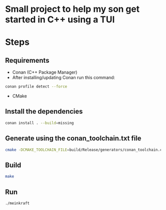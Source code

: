 # Small project to help my son get started in C++ using a TUI

# Steps

## Requirements
- Conan (C++ Package Manager)
- After installing/updating Conan run this command:
```bash
conan profile detect --force
```
- CMake

## Install the dependencies
```bash
conan install . --build=missing
```

## Generate using the conan_toolchain.txt file
```bash
cmake -DCMAKE_TOOLCHAIN_FILE=build/Release/generators/conan_toolchain.cmake -DCMAKE_BUILD_TYPE=Release
```

## Build
```bash
make
```

## Run
```bash
./meinkraft
```
